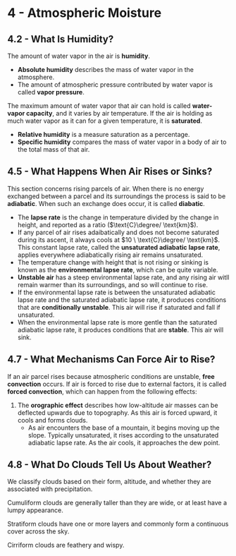 # 4 - Atmospheric Moisture

## 4.2 - What Is Humidity?

The amount of water vapor in the air is **humidity**.
- **Absolute humidity** describes the mass of water vapor in the atmosphere.
- The amount of atmospheric pressure contributed by water vapor is called **vapor pressure**.

The maximum amount of water vapor that air can hold is called **water-vapor capacity**, and it varies by air temperature. If the air is holding as much water vapor as it can for a given temperature, it is **saturated**.
- **Relative humidity** is a measure saturation as a percentage.
- **Specific humidity** compares the mass of water vapor in a body of air to the total mass of that air.

## 4.5 - What Happens When Air Rises or Sinks?

This section concerns rising parcels of air. When there is no energy exchanged between a parcel and its surroundings the process is said to be **adiabatic**. When such an exchange does occur, it is called **diabatic**.
- The **lapse rate** is the change in temperature divided by the change in height, and reported as a ratio ($\text{C}\degree/ \text{km}$).
- If any parcel of air rises adaibatically and does not become saturated during its ascent, it always cools at $10 \ \text{C}\degree/ \text{km}$. This constant lapse rate, called the **unsaturated adiabatic lapse rate**, applies everywhere adiabatically rising air remains unsaturated.
- The temperature change with height that is not rising or sinking is known as the **environmental lapse rate**, which can be quite variable.
- **Unstable air** has a steep environmental lapse rate, and any rising air witll remain warmer than its surroundings, and so will continue to rise.
- If the environmental lapse rate is between the unsaturated adiabatic lapse rate and the saturated adiabatic lapse rate, it produces conditions that are **conditionally unstable**. This air will rise if saturated and fall if unsaturated.
- When the environmental lapse rate is more gentle than the saturated adiabatic lapse rate, it produces conditions that are **stable**. This air will sink.

## 4.7 - What Mechanisms Can Force Air to Rise?

If an air parcel rises because atmospheric conditions are unstable, **free convection** occurs. If air is forced to rise due to external factors, it is called **forced convection**, which can happen from the following effects:
1. The **orographic effect** describes how low-altitude air masses can be deflected upwards due to topography. As this air is forced upward, it cools and forms clouds.
    - As air encounters the base of a mountain, it begins moving up the slope. Typically unsaturated, it rises according to the unsaturated adiabatic lapse rate. As the air cools, it approaches the dew point.

## 4.8 - What Do Clouds Tell Us About Weather?

We classify clouds based on their form, altitude, and whether they are associated with precipitation.

Cumuliform clouds are generally taller than they are wide, or at least have a lumpy appearance.

Stratiform clouds have one or more layers and commonly form a continuous cover across the sky.

Cirriform clouds are feathery and wispy.
